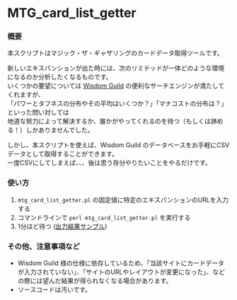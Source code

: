 # MTG_card_list_getter

### 概要  
本スクリプトはマジック・ザ・ギャザリングのカードデータ取得ツールです。

新しいエキスパンションが出た時には、次のリミテッドが一体どのような環境になるのか分析したくなるものです。  
いくつかの要望については [Wisdom Guild](http://www.wisdom-guild.net/) の便利なサーチエンジンが満たしてくれますが、  
「パワーとタフネスの分布やその平均はいくつか？」「マナコストの分布は？」といった問い対しては  
地道な努力によって解決するか、誰かがやってくれるのを待つ（もしくは諦める！）しかありませんでした。

しかし、本スクリプトを使えば、Wisdom Guild のデータベースをお手軽にCSVデータとして取得することができます。  
一度CSVにしてしまえば、、、後は思う存分やりたいことをやるだけです。

### 使い方  
1. `mtg_card_list_getter.pl` の固定値に特定のエキスパンションのURLを入力する
2. コマンドラインで `perl mtg_card_list_getter.pl` を実行する
3. 1分ほど待つ ([出力結果サンプル](https://github.com/watanabe-yoichi/MTG_card_list_getter/blob/master/BornoftheGods.csv))

### その他、注意事項など  
* Wisdom Guild 様の仕様に依存しているため、「当該サイトにカードデータが入力されていない」、「サイトのURLやレイアウトが変更になった」、などの際には望んだ結果が得られなくなる場合があります。
* ソースコードは汚いです。
